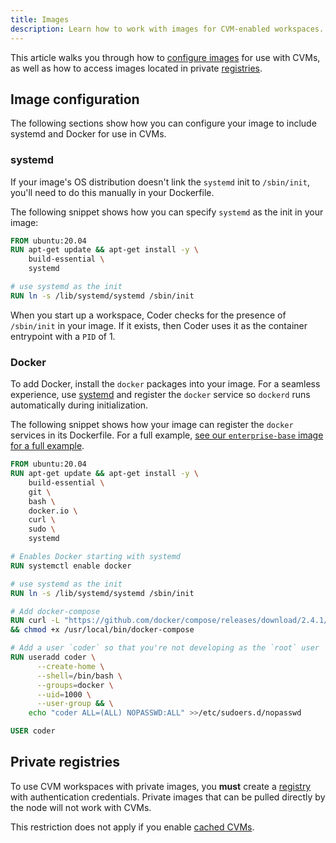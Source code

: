 ```yaml
---
title: Images
description: Learn how to work with images for CVM-enabled workspaces.
---
```


This article walks you through how to
[configure images](../../../images/configure.md) for use with CVMs, as well as
how to access images located in private [registries](../../registries/index.md).

## Image configuration

The following sections show how you can configure your image to include systemd
and Docker for use in CVMs.

### systemd

If your image's OS distribution doesn't link the `systemd` init to `/sbin/init`,
you'll need to do this manually in your Dockerfile.

The following snippet shows how you can specify `systemd` as the init in your
image:

```Dockerfile
FROM ubuntu:20.04
RUN apt-get update && apt-get install -y \
    build-essential \
    systemd

# use systemd as the init
RUN ln -s /lib/systemd/systemd /sbin/init
```

When you start up a workspace, Coder checks for the presence of `/sbin/init` in
your image. If it exists, then Coder uses it as the container entrypoint with a
`PID` of 1.

### Docker

To add Docker, install the `docker` packages into your image. For a seamless
experience, use [systemd](#systemd) and register the `docker` service so
`dockerd` runs automatically during initialization.

The following snippet shows how your image can register the `docker` services in
its Dockerfile. For a full example, [see our `enterprise-base` image for a full example](https://github.com/coder/enterprise-images/blob/main/images/base/Dockerfile.ubuntu).

```Dockerfile
FROM ubuntu:20.04
RUN apt-get update && apt-get install -y \
    build-essential \
    git \
    bash \
    docker.io \
    curl \
    sudo \
    systemd

# Enables Docker starting with systemd
RUN systemctl enable docker

# use systemd as the init
RUN ln -s /lib/systemd/systemd /sbin/init

# Add docker-compose
RUN curl -L "https://github.com/docker/compose/releases/download/2.4.1/docker-compose-$(uname -s)-$(uname -m)" -o /usr/local/bin/docker-compose \
&& chmod +x /usr/local/bin/docker-compose

# Add a user `coder` so that you're not developing as the `root` user
RUN useradd coder \
      --create-home \
      --shell=/bin/bash \
      --groups=docker \
      --uid=1000 \
      --user-group && \
    echo "coder ALL=(ALL) NOPASSWD:ALL" >>/etc/sudoers.d/nopasswd

USER coder
```

## Private registries

To use CVM workspaces with private images, you **must** create a
[registry](../../registries/index.md#adding-a-registry) with authentication
credentials. Private images that can be pulled directly by the node will not
work with CVMs.

This restriction does not apply if you enable
[cached CVMs](../cvms/management.md#enabling-cached-cvms).
